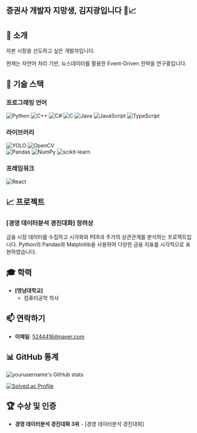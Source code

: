 ## 증권사 개발자 지망생, 김지광입니다 💼📈

## 🧠 소개
자본 시장을 선도하고 싶은 개발자입니다.  
  
현재는 자연어 처리 기반, 뉴스데이터를 활용한 Event-Driven 전략을 연구중입니다.

## 🔧 기술 스택

### 프로그래밍 언어
![Python](https://img.shields.io/badge/Python-3776AB?&logo=python&logoColor=white)
![C++](https://img.shields.io/badge/C++-00599C?&logo=c%2B%2B&logoColor=white)
![C#](https://img.shields.io/badge/C%23-239120?logo=c-sharp&logoColor=white&style=flat-square)
![C](https://img.shields.io/badge/C-555555?logo=c&logoColor=white&color=555555)
![Java](https://img.shields.io/badge/Java-007396?logo=java&logoColor=white&color=007396)
![JavaScript](https://img.shields.io/badge/JavaScript-F7DF1E?logo=javascript&logoColor=black)
![TypeScript](https://img.shields.io/badge/TypeScript-3178C6?logo=typescript&logoColor=white)


### 라이브러리
![YOLO](https://img.shields.io/badge/YOLO-FF5722?logo=opencv&logoColor=white&color=FF5722)
![OpenCV](https://img.shields.io/badge/OpenCV-FF5722?logo=opencv&logoColor=white&color=007ACC)  
![Pandas](https://img.shields.io/badge/Pandas-150458?&logo=pandas&logoColor=white)
![NumPy](https://img.shields.io/badge/NumPy-013243?&logo=numpy&logoColor=white)
![scikit-learn](https://img.shields.io/badge/scikit--learn-F7931E?&logo=scikit-learn&logoColor=white)

### 프레임워크
![React](https://img.shields.io/badge/React-61DAFB?logo=react&logoColor=white)

## 📈 프로젝트

### [경영 데이터분석 경진대화] 장려상
금융 시장 데이터를 수집하고 시각화와 PER과 주가의 상관관계를 분석하는 프로젝트입니다. Python의 Pandas와 Matplotlib을 사용하여 다양한 금융 지표를 시각적으로 표현하였습니다.

## 🎓 학력

- **[영남대학교]**
  - 컴퓨터공학 학사

## 📫 연락하기

- **이메일**: [5244416@naver.com](mailto:5244416@naver.com)

## 📊 GitHub 통계

![yourusername's GitHub stats](https://github-readme-stats.vercel.app/api?username=klm4416&show_icons=true&theme=radical)

[![Solved.ac Profile](http://mazassumnida.wtf/api/v2/generate_badge?boj=klm4416)](https://solved.ac/klm4416/)

## 🏆 수상 및 인증

- **경영 데이터분석 경진대화 3위** - [경영 데이터분석 경진대회]




